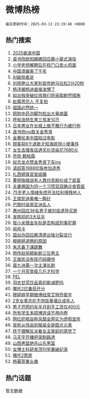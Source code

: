 # 微博热榜

`最后更新时间：2025-03-13 23:19:48 +0800`

## 热门搜索

1. [2025奋进中国](https://m.weibo.cn/search?containerid=100103type%3D1%26t%3D10%26q%3D%232025%E5%A5%8B%E8%BF%9B%E4%B8%AD%E5%9B%BD%23&stream_entry_id=51&isnewpage=1&extparam=seat%3D1%26cate%3D10103%26dgr%3D0%26filter_type%3Drealtimehot%26stream_entry_id%3D51%26c_type%3D51%26q%3D%25232025%25E5%25A5%258B%25E8%25BF%259B%25E4%25B8%25AD%25E5%259B%25BD%2523%26pos%3D0%26display_time%3D1741879187%26pre_seqid%3D17418791872950352106181)
1. [虞书欣欧阳娜娜回应鹿小葵式演技](https://m.weibo.cn/search?containerid=100103type%3D1%26t%3D10%26q%3D%23%E8%99%9E%E4%B9%A6%E6%AC%A3%E6%AC%A7%E9%98%B3%E5%A8%9C%E5%A8%9C%E5%9B%9E%E5%BA%94%E9%B9%BF%E5%B0%8F%E8%91%B5%E5%BC%8F%E6%BC%94%E6%8A%80%23&stream_entry_id=31&isnewpage=1&extparam=seat%3D1%26realpos%3D1%26band_rank%3D1%26filter_type%3Drealtimehot%26flag%3D1%26lcate%3D5001%26pos%3D0%26cate%3D5001%26q%3D%2523%25E8%2599%259E%25E4%25B9%25A6%25E6%25AC%25A3%25E6%25AC%25A7%25E9%2598%25B3%25E5%25A8%259C%25E5%25A8%259C%25E5%259B%259E%25E5%25BA%2594%25E9%25B9%25BF%25E5%25B0%258F%25E8%2591%25B5%25E5%25BC%258F%25E6%25BC%2594%25E6%258A%2580%2523%26stream_entry_id%3D31%26c_type%3D31%26dgr%3D0%26display_time%3D1741879187%26pre_seqid%3D17418791872950352106181)
1. [小学老师解聘后在校门口卖火鸡面](https://m.weibo.cn/search?containerid=100103type%3D1%26t%3D10%26q%3D%23%E5%B0%8F%E5%AD%A6%E8%80%81%E5%B8%88%E8%A7%A3%E8%81%98%E5%90%8E%E5%9C%A8%E6%A0%A1%E9%97%A8%E5%8F%A3%E5%8D%96%E7%81%AB%E9%B8%A1%E9%9D%A2%23&stream_entry_id=31&isnewpage=1&extparam=seat%3D1%26realpos%3D2%26band_rank%3D2%26filter_type%3Drealtimehot%26flag%3D1%26lcate%3D5001%26pos%3D1%26cate%3D5001%26q%3D%2523%25E5%25B0%258F%25E5%25AD%25A6%25E8%2580%2581%25E5%25B8%2588%25E8%25A7%25A3%25E8%2581%2598%25E5%2590%258E%25E5%259C%25A8%25E6%25A0%25A1%25E9%2597%25A8%25E5%258F%25A3%25E5%258D%2596%25E7%2581%25AB%25E9%25B8%25A1%25E9%259D%25A2%2523%26stream_entry_id%3D31%26c_type%3D31%26dgr%3D0%26display_time%3D1741879187%26pre_seqid%3D17418791872950352106181)
1. [中国漆器美了千年](https://m.weibo.cn/search?containerid=100103type%3D1%26t%3D10%26q%3D%23%E4%B8%AD%E5%9B%BD%E6%BC%86%E5%99%A8%E7%BE%8E%E4%BA%86%E5%8D%83%E5%B9%B4%23&stream_entry_id=31&isnewpage=1&extparam=seat%3D1%26realpos%3D3%26band_rank%3D3%26filter_type%3Drealtimehot%26flag%3D0%26lcate%3D5001%26pos%3D2%26cate%3D5001%26q%3D%2523%25E4%25B8%25AD%25E5%259B%25BD%25E6%25BC%2586%25E5%2599%25A8%25E7%25BE%258E%25E4%25BA%2586%25E5%258D%2583%25E5%25B9%25B4%2523%26stream_entry_id%3D31%26c_type%3D31%26dgr%3D0%26display_time%3D1741879187%26pre_seqid%3D17418791872950352106181)
1. [AI破局者说](https://m.weibo.cn/search?containerid=100103type%3D1%26t%3D10%26q%3D%23AI%E7%A0%B4%E5%B1%80%E8%80%85%E8%AF%B4%23&stream_entry_id=31&isnewpage=1&extparam=seat%3D1%26band_rank%3D4%26filter_type%3Drealtimehot%26is_ad_pos%3D1%26lcate%3D5001%26pos%3D3%26cate%3D5001%26q%3D%2523AI%25E7%25A0%25B4%25E5%25B1%2580%25E8%2580%2585%25E8%25AF%25B4%2523%26stream_entry_id%3D31%26c_type%3D31%26adid%3D278956%26dgr%3D0%26display_time%3D1741879187%26pre_seqid%3D17418791872950352106181)
1. [刘晓艳让大家别宣传她马拉松2分20秒](https://m.weibo.cn/search?containerid=100103type%3D1%26t%3D10%26q%3D%23%E5%88%98%E6%99%93%E8%89%B3%E8%AE%A9%E5%A4%A7%E5%AE%B6%E5%88%AB%E5%AE%A3%E4%BC%A0%E5%A5%B9%E9%A9%AC%E6%8B%89%E6%9D%BE2%E5%88%8620%E7%A7%92%23&stream_entry_id=31&isnewpage=1&extparam=seat%3D1%26realpos%3D4%26band_rank%3D4%26filter_type%3Drealtimehot%26flag%3D0%26lcate%3D5001%26pos%3D4%26cate%3D5001%26q%3D%2523%25E5%2588%2598%25E6%2599%2593%25E8%2589%25B3%25E8%25AE%25A9%25E5%25A4%25A7%25E5%25AE%25B6%25E5%2588%25AB%25E5%25AE%25A3%25E4%25BC%25A0%25E5%25A5%25B9%25E9%25A9%25AC%25E6%258B%2589%25E6%259D%25BE2%25E5%2588%258620%25E7%25A7%2592%2523%26stream_entry_id%3D31%26c_type%3D31%26dgr%3D0%26display_time%3D1741879187%26pre_seqid%3D17418791872950352106181)
1. [杨洋被杨迪直接泼懵了](https://m.weibo.cn/search?containerid=100103type%3D1%26t%3D10%26q%3D%23%E6%9D%A8%E6%B4%8B%E8%A2%AB%E6%9D%A8%E8%BF%AA%E7%9B%B4%E6%8E%A5%E6%B3%BC%E6%87%B5%E4%BA%86%23&stream_entry_id=31&isnewpage=1&extparam=seat%3D1%26realpos%3D5%26band_rank%3D5%26filter_type%3Drealtimehot%26flag%3D1%26lcate%3D5001%26pos%3D5%26cate%3D5001%26q%3D%2523%25E6%259D%25A8%25E6%25B4%258B%25E8%25A2%25AB%25E6%259D%25A8%25E8%25BF%25AA%25E7%259B%25B4%25E6%258E%25A5%25E6%25B3%25BC%25E6%2587%25B5%25E4%25BA%2586%2523%26stream_entry_id%3D31%26c_type%3D31%26dgr%3D0%26display_time%3D1741879187%26pre_seqid%3D17418791872950352106181)
1. [如台独突破红线我们将采取断然措施](https://m.weibo.cn/search?containerid=100103type%3D1%26t%3D10%26q%3D%23%E5%A6%82%E5%8F%B0%E7%8B%AC%E7%AA%81%E7%A0%B4%E7%BA%A2%E7%BA%BF%E6%88%91%E4%BB%AC%E5%B0%86%E9%87%87%E5%8F%96%E6%96%AD%E7%84%B6%E6%8E%AA%E6%96%BD%23&stream_entry_id=31&isnewpage=1&extparam=seat%3D1%26realpos%3D6%26band_rank%3D6%26filter_type%3Drealtimehot%26flag%3D1%26lcate%3D5001%26pos%3D6%26cate%3D5001%26q%3D%2523%25E5%25A6%2582%25E5%258F%25B0%25E7%258B%25AC%25E7%25AA%2581%25E7%25A0%25B4%25E7%25BA%25A2%25E7%25BA%25BF%25E6%2588%2591%25E4%25BB%25AC%25E5%25B0%2586%25E9%2587%2587%25E5%258F%2596%25E6%2596%25AD%25E7%2584%25B6%25E6%258E%25AA%25E6%2596%25BD%2523%26stream_entry_id%3D31%26c_type%3D31%26dgr%3D0%26display_time%3D1741879187%26pre_seqid%3D17418791872950352106181)
1. [赵露思恋人 不复拍](https://m.weibo.cn/search?containerid=100103type%3D1%26t%3D10%26q%3D%E8%B5%B5%E9%9C%B2%E6%80%9D%E6%81%8B%E4%BA%BA+%E4%B8%8D%E5%A4%8D%E6%8B%8D&stream_entry_id=31&isnewpage=1&extparam=seat%3D1%26realpos%3D7%26band_rank%3D7%26filter_type%3Drealtimehot%26flag%3D0%26lcate%3D5001%26pos%3D7%26cate%3D5001%26q%3D%25E8%25B5%25B5%25E9%259C%25B2%25E6%2580%259D%25E6%2581%258B%25E4%25BA%25BA%2520%25E4%25B8%258D%25E5%25A4%258D%25E6%258B%258D%26stream_entry_id%3D31%26c_type%3D31%26dgr%3D0%26display_time%3D1741879187%26pre_seqid%3D17418791872950352106181)
1. [祖国必然统一](https://m.weibo.cn/search?containerid=100103type%3D1%26t%3D10%26q%3D%23%E7%A5%96%E5%9B%BD%E5%BF%85%E7%84%B6%E7%BB%9F%E4%B8%80%23&stream_entry_id=31&isnewpage=1&extparam=seat%3D1%26realpos%3D8%26band_rank%3D8%26filter_type%3Drealtimehot%26flag%3D1%26lcate%3D5001%26pos%3D8%26cate%3D5001%26q%3D%2523%25E7%25A5%2596%25E5%259B%25BD%25E5%25BF%2585%25E7%2584%25B6%25E7%25BB%259F%25E4%25B8%2580%2523%26stream_entry_id%3D31%26c_type%3D31%26dgr%3D0%26display_time%3D1741879187%26pre_seqid%3D17418791872950352106181)
1. [网购中药泡脚包检出大量病菌](https://m.weibo.cn/search?containerid=100103type%3D1%26t%3D10%26q%3D%23%E7%BD%91%E8%B4%AD%E4%B8%AD%E8%8D%AF%E6%B3%A1%E8%84%9A%E5%8C%85%E6%A3%80%E5%87%BA%E5%A4%A7%E9%87%8F%E7%97%85%E8%8F%8C%23&stream_entry_id=31&isnewpage=1&extparam=seat%3D1%26realpos%3D9%26band_rank%3D9%26filter_type%3Drealtimehot%26flag%3D0%26lcate%3D5001%26pos%3D9%26cate%3D5001%26q%3D%2523%25E7%25BD%2591%25E8%25B4%25AD%25E4%25B8%25AD%25E8%258D%25AF%25E6%25B3%25A1%25E8%2584%259A%25E5%258C%2585%25E6%25A3%2580%25E5%2587%25BA%25E5%25A4%25A7%25E9%2587%258F%25E7%2597%2585%25E8%258F%258C%2523%26stream_entry_id%3D31%26c_type%3D31%26dgr%3D0%26display_time%3D1741879187%26pre_seqid%3D17418791872950352106181)
1. [呼和浩特生育三孩发10万](https://m.weibo.cn/search?containerid=100103type%3D1%26t%3D10%26q%3D%23%E5%91%BC%E5%92%8C%E6%B5%A9%E7%89%B9%E7%94%9F%E8%82%B2%E4%B8%89%E5%AD%A9%E5%8F%9110%E4%B8%87%23&stream_entry_id=31&isnewpage=1&extparam=seat%3D1%26realpos%3D10%26band_rank%3D10%26filter_type%3Drealtimehot%26flag%3D0%26lcate%3D5001%26pos%3D10%26cate%3D5001%26q%3D%2523%25E5%2591%25BC%25E5%2592%258C%25E6%25B5%25A9%25E7%2589%25B9%25E7%2594%259F%25E8%2582%25B2%25E4%25B8%2589%25E5%25AD%25A9%25E5%258F%259110%25E4%25B8%2587%2523%26stream_entry_id%3D31%26c_type%3D31%26dgr%3D0%26display_time%3D1741879187%26pre_seqid%3D17418791872950352106181)
1. [日本男女在长城上做不雅行为被行拘](https://m.weibo.cn/search?containerid=100103type%3D1%26t%3D10%26q%3D%23%E6%97%A5%E6%9C%AC%E7%94%B7%E5%A5%B3%E5%9C%A8%E9%95%BF%E5%9F%8E%E4%B8%8A%E5%81%9A%E4%B8%8D%E9%9B%85%E8%A1%8C%E4%B8%BA%E8%A2%AB%E8%A1%8C%E6%8B%98%23&stream_entry_id=31&isnewpage=1&extparam=seat%3D1%26realpos%3D11%26band_rank%3D11%26filter_type%3Drealtimehot%26flag%3D1%26lcate%3D5001%26pos%3D11%26cate%3D5001%26q%3D%2523%25E6%2597%25A5%25E6%259C%25AC%25E7%2594%25B7%25E5%25A5%25B3%25E5%259C%25A8%25E9%2595%25BF%25E5%259F%258E%25E4%25B8%258A%25E5%2581%259A%25E4%25B8%258D%25E9%259B%2585%25E8%25A1%258C%25E4%25B8%25BA%25E8%25A2%25AB%25E8%25A1%258C%25E6%258B%2598%2523%26stream_entry_id%3D31%26c_type%3D31%26dgr%3D0%26display_time%3D1741879187%26pre_seqid%3D17418791872950352106181)
1. [虞书欣ins取关金秀贤](https://m.weibo.cn/search?containerid=100103type%3D1%26t%3D10%26q%3D%E8%99%9E%E4%B9%A6%E6%AC%A3ins%E5%8F%96%E5%85%B3%E9%87%91%E7%A7%80%E8%B4%A4&stream_entry_id=31&isnewpage=1&extparam=seat%3D1%26realpos%3D12%26band_rank%3D12%26filter_type%3Drealtimehot%26flag%3D0%26lcate%3D5001%26pos%3D12%26cate%3D5001%26q%3D%25E8%2599%259E%25E4%25B9%25A6%25E6%25AC%25A3ins%25E5%258F%2596%25E5%2585%25B3%25E9%2587%2591%25E7%25A7%2580%25E8%25B4%25A4%26stream_entry_id%3D31%26c_type%3D31%26dgr%3D0%26display_time%3D1741879187%26pre_seqid%3D17418791872950352106181)
1. [金赛纶来中国拍过电影](https://m.weibo.cn/search?containerid=100103type%3D1%26t%3D10%26q%3D%23%E9%87%91%E8%B5%9B%E7%BA%B6%E6%9D%A5%E4%B8%AD%E5%9B%BD%E6%8B%8D%E8%BF%87%E7%94%B5%E5%BD%B1%23&stream_entry_id=31&isnewpage=1&extparam=seat%3D1%26realpos%3D13%26band_rank%3D13%26filter_type%3Drealtimehot%26flag%3D1%26lcate%3D5001%26pos%3D13%26cate%3D5001%26q%3D%2523%25E9%2587%2591%25E8%25B5%259B%25E7%25BA%25B6%25E6%259D%25A5%25E4%25B8%25AD%25E5%259B%25BD%25E6%258B%258D%25E8%25BF%2587%25E7%2594%25B5%25E5%25BD%25B1%2523%26stream_entry_id%3D31%26c_type%3D31%26dgr%3D0%26display_time%3D1741879187%26pre_seqid%3D17418791872950352106181)
1. [顾客获6千退款才知海底捞小便事件](https://m.weibo.cn/search?containerid=100103type%3D1%26t%3D10%26q%3D%23%E9%A1%BE%E5%AE%A2%E8%8E%B76%E5%8D%83%E9%80%80%E6%AC%BE%E6%89%8D%E7%9F%A5%E6%B5%B7%E5%BA%95%E6%8D%9E%E5%B0%8F%E4%BE%BF%E4%BA%8B%E4%BB%B6%23&stream_entry_id=31&isnewpage=1&extparam=seat%3D1%26realpos%3D14%26band_rank%3D14%26filter_type%3Drealtimehot%26flag%3D0%26lcate%3D5001%26pos%3D14%26cate%3D5001%26q%3D%2523%25E9%25A1%25BE%25E5%25AE%25A2%25E8%258E%25B76%25E5%258D%2583%25E9%2580%2580%25E6%25AC%25BE%25E6%2589%258D%25E7%259F%25A5%25E6%25B5%25B7%25E5%25BA%2595%25E6%258D%259E%25E5%25B0%258F%25E4%25BE%25BF%25E4%25BA%258B%25E4%25BB%25B6%2523%26stream_entry_id%3D31%26c_type%3D31%26dgr%3D0%26display_time%3D1741879187%26pre_seqid%3D17418791872950352106181)
1. [女生去理发店遇天价烫染花7680元](https://m.weibo.cn/search?containerid=100103type%3D1%26t%3D10%26q%3D%23%E5%A5%B3%E7%94%9F%E5%8E%BB%E7%90%86%E5%8F%91%E5%BA%97%E9%81%87%E5%A4%A9%E4%BB%B7%E7%83%AB%E6%9F%93%E8%8A%B17680%E5%85%83%23&stream_entry_id=31&isnewpage=1&extparam=seat%3D1%26realpos%3D15%26band_rank%3D15%26filter_type%3Drealtimehot%26flag%3D0%26lcate%3D5001%26pos%3D15%26cate%3D5001%26q%3D%2523%25E5%25A5%25B3%25E7%2594%259F%25E5%258E%25BB%25E7%2590%2586%25E5%258F%2591%25E5%25BA%2597%25E9%2581%2587%25E5%25A4%25A9%25E4%25BB%25B7%25E7%2583%25AB%25E6%259F%2593%25E8%258A%25B17680%25E5%2585%2583%2523%26stream_entry_id%3D31%26c_type%3D31%26dgr%3D0%26display_time%3D1741879187%26pre_seqid%3D17418791872950352106181)
1. [乔欣 赖柏霖](https://m.weibo.cn/search?containerid=100103type%3D1%26t%3D10%26q%3D%E4%B9%94%E6%AC%A3+%E8%B5%96%E6%9F%8F%E9%9C%96&stream_entry_id=31&isnewpage=1&extparam=seat%3D1%26realpos%3D16%26band_rank%3D16%26filter_type%3Drealtimehot%26flag%3D0%26lcate%3D5001%26pos%3D16%26cate%3D5001%26q%3D%25E4%25B9%2594%25E6%25AC%25A3%2520%25E8%25B5%2596%25E6%259F%258F%25E9%259C%2596%26stream_entry_id%3D31%26c_type%3D31%26dgr%3D0%26display_time%3D1741879187%26pre_seqid%3D17418791872950352106181)
1. [权志龙点赞金秀贤下车ins](https://m.weibo.cn/search?containerid=100103type%3D1%26t%3D10%26q%3D%23%E6%9D%83%E5%BF%97%E9%BE%99%E7%82%B9%E8%B5%9E%E9%87%91%E7%A7%80%E8%B4%A4%E4%B8%8B%E8%BD%A6ins%23&stream_entry_id=31&isnewpage=1&extparam=seat%3D1%26realpos%3D17%26band_rank%3D17%26filter_type%3Drealtimehot%26flag%3D2%26lcate%3D5001%26pos%3D17%26cate%3D5001%26q%3D%2523%25E6%259D%2583%25E5%25BF%2597%25E9%25BE%2599%25E7%2582%25B9%25E8%25B5%259E%25E9%2587%2591%25E7%25A7%2580%25E8%25B4%25A4%25E4%25B8%258B%25E8%25BD%25A6ins%2523%26stream_entry_id%3D31%26c_type%3D31%26dgr%3D0%26display_time%3D1741879187%26pre_seqid%3D17418791872950352106181)
1. [请回答1988珍珠参加选秀](https://m.weibo.cn/search?containerid=100103type%3D1%26t%3D10%26q%3D%23%E8%AF%B7%E5%9B%9E%E7%AD%941988%E7%8F%8D%E7%8F%A0%E5%8F%82%E5%8A%A0%E9%80%89%E7%A7%80%23&stream_entry_id=31&isnewpage=1&extparam=seat%3D1%26realpos%3D18%26band_rank%3D18%26filter_type%3Drealtimehot%26flag%3D1%26lcate%3D5001%26pos%3D18%26cate%3D5001%26q%3D%2523%25E8%25AF%25B7%25E5%259B%259E%25E7%25AD%25941988%25E7%258F%258D%25E7%258F%25A0%25E5%258F%2582%25E5%258A%25A0%25E9%2580%2589%25E7%25A7%2580%2523%26stream_entry_id%3D31%26c_type%3D31%26dgr%3D0%26display_time%3D1741879187%26pre_seqid%3D17418791872950352106181)
1. [扎西顿珠官宣结婚](https://m.weibo.cn/search?containerid=100103type%3D1%26t%3D10%26q%3D%23%E6%89%8E%E8%A5%BF%E9%A1%BF%E7%8F%A0%E5%AE%98%E5%AE%A3%E7%BB%93%E5%A9%9A%23&stream_entry_id=31&isnewpage=1&extparam=seat%3D1%26realpos%3D19%26band_rank%3D19%26filter_type%3Drealtimehot%26flag%3D0%26lcate%3D5001%26pos%3D19%26cate%3D5001%26q%3D%2523%25E6%2589%258E%25E8%25A5%25BF%25E9%25A1%25BF%25E7%258F%25A0%25E5%25AE%2598%25E5%25AE%25A3%25E7%25BB%2593%25E5%25A9%259A%2523%26stream_entry_id%3D31%26c_type%3D31%26dgr%3D0%26display_time%3D1741879187%26pre_seqid%3D17418791872950352106181)
1. [董明珠暗讽有人靠炒高股价成了首富](https://m.weibo.cn/search?containerid=100103type%3D1%26t%3D10%26q%3D%23%E8%91%A3%E6%98%8E%E7%8F%A0%E6%9A%97%E8%AE%BD%E6%9C%89%E4%BA%BA%E9%9D%A0%E7%82%92%E9%AB%98%E8%82%A1%E4%BB%B7%E6%88%90%E4%BA%86%E9%A6%96%E5%AF%8C%23&stream_entry_id=31&isnewpage=1&extparam=seat%3D1%26realpos%3D20%26band_rank%3D20%26filter_type%3Drealtimehot%26flag%3D0%26lcate%3D5001%26pos%3D20%26cate%3D5001%26q%3D%2523%25E8%2591%25A3%25E6%2598%258E%25E7%258F%25A0%25E6%259A%2597%25E8%25AE%25BD%25E6%259C%2589%25E4%25BA%25BA%25E9%259D%25A0%25E7%2582%2592%25E9%25AB%2598%25E8%2582%25A1%25E4%25BB%25B7%25E6%2588%2590%25E4%25BA%2586%25E9%25A6%2596%25E5%25AF%258C%2523%26stream_entry_id%3D31%26c_type%3D31%26dgr%3D0%26display_time%3D1741879187%26pre_seqid%3D17418791872950352106181)
1. [夫妻俩因为同一个习惯双双确诊食管癌](https://m.weibo.cn/search?containerid=100103type%3D1%26t%3D10%26q%3D%23%E5%A4%AB%E5%A6%BB%E4%BF%A9%E5%9B%A0%E4%B8%BA%E5%90%8C%E4%B8%80%E4%B8%AA%E4%B9%A0%E6%83%AF%E5%8F%8C%E5%8F%8C%E7%A1%AE%E8%AF%8A%E9%A3%9F%E7%AE%A1%E7%99%8C%23&stream_entry_id=31&isnewpage=1&extparam=seat%3D1%26realpos%3D21%26band_rank%3D21%26filter_type%3Drealtimehot%26flag%3D0%26lcate%3D5001%26pos%3D21%26cate%3D5001%26q%3D%2523%25E5%25A4%25AB%25E5%25A6%25BB%25E4%25BF%25A9%25E5%259B%25A0%25E4%25B8%25BA%25E5%2590%258C%25E4%25B8%2580%25E4%25B8%25AA%25E4%25B9%25A0%25E6%2583%25AF%25E5%258F%258C%25E5%258F%258C%25E7%25A1%25AE%25E8%25AF%258A%25E9%25A3%259F%25E7%25AE%25A1%25E7%2599%258C%2523%26stream_entry_id%3D31%26c_type%3D31%26dgr%3D0%26display_time%3D1741879187%26pre_seqid%3D17418791872950352106181)
1. [75岁老人情绪失控开法拉利撞残他人](https://m.weibo.cn/search?containerid=100103type%3D1%26t%3D10%26q%3D%2375%E5%B2%81%E8%80%81%E4%BA%BA%E6%83%85%E7%BB%AA%E5%A4%B1%E6%8E%A7%E5%BC%80%E6%B3%95%E6%8B%89%E5%88%A9%E6%92%9E%E6%AE%8B%E4%BB%96%E4%BA%BA%23&stream_entry_id=31&isnewpage=1&extparam=seat%3D1%26realpos%3D22%26band_rank%3D22%26filter_type%3Drealtimehot%26flag%3D0%26lcate%3D5001%26pos%3D22%26cate%3D5001%26q%3D%252375%25E5%25B2%2581%25E8%2580%2581%25E4%25BA%25BA%25E6%2583%2585%25E7%25BB%25AA%25E5%25A4%25B1%25E6%258E%25A7%25E5%25BC%2580%25E6%25B3%2595%25E6%258B%2589%25E5%2588%25A9%25E6%2592%259E%25E6%25AE%258B%25E4%25BB%2596%25E4%25BA%25BA%2523%26stream_entry_id%3D31%26c_type%3D31%26dgr%3D0%26display_time%3D1741879187%26pre_seqid%3D17418791872950352106181)
1. [王俊凯迪奥唯一胸针](https://m.weibo.cn/search?containerid=100103type%3D1%26t%3D10%26q%3D%23%E7%8E%8B%E4%BF%8A%E5%87%AF%E8%BF%AA%E5%A5%A5%E5%94%AF%E4%B8%80%E8%83%B8%E9%92%88%23&stream_entry_id=31&isnewpage=1&extparam=seat%3D1%26realpos%3D23%26band_rank%3D23%26filter_type%3Drealtimehot%26flag%3D0%26lcate%3D5001%26pos%3D23%26cate%3D5001%26q%3D%2523%25E7%258E%258B%25E4%25BF%258A%25E5%2587%25AF%25E8%25BF%25AA%25E5%25A5%25A5%25E5%2594%25AF%25E4%25B8%2580%25E8%2583%25B8%25E9%2592%2588%2523%26stream_entry_id%3D31%26c_type%3D31%26dgr%3D0%26display_time%3D1741879187%26pre_seqid%3D17418791872950352106181)
1. [巴黎时装周亚洲名人](https://m.weibo.cn/search?containerid=100103type%3D1%26t%3D10%26q%3D%23%E5%B7%B4%E9%BB%8E%E6%97%B6%E8%A3%85%E5%91%A8%E4%BA%9A%E6%B4%B2%E5%90%8D%E4%BA%BA%23&stream_entry_id=31&isnewpage=1&extparam=seat%3D1%26realpos%3D24%26band_rank%3D24%26filter_type%3Drealtimehot%26flag%3D0%26lcate%3D5001%26pos%3D24%26cate%3D5001%26q%3D%2523%25E5%25B7%25B4%25E9%25BB%258E%25E6%2597%25B6%25E8%25A3%2585%25E5%2591%25A8%25E4%25BA%259A%25E6%25B4%25B2%25E5%2590%258D%25E4%25BA%25BA%2523%26stream_entry_id%3D31%26c_type%3D31%26dgr%3D0%26display_time%3D1741879187%26pre_seqid%3D17418791872950352106181)
1. [惠州回应36名男子被刘佳诱导买房](https://m.weibo.cn/search?containerid=100103type%3D1%26t%3D10%26q%3D%23%E6%83%A0%E5%B7%9E%E5%9B%9E%E5%BA%9436%E5%90%8D%E7%94%B7%E5%AD%90%E8%A2%AB%E5%88%98%E4%BD%B3%E8%AF%B1%E5%AF%BC%E4%B9%B0%E6%88%BF%23&stream_entry_id=31&isnewpage=1&extparam=seat%3D1%26realpos%3D25%26band_rank%3D25%26filter_type%3Drealtimehot%26flag%3D1%26lcate%3D5001%26pos%3D25%26cate%3D5001%26q%3D%2523%25E6%2583%25A0%25E5%25B7%259E%25E5%259B%259E%25E5%25BA%259436%25E5%2590%258D%25E7%2594%25B7%25E5%25AD%2590%25E8%25A2%25AB%25E5%2588%2598%25E4%25BD%25B3%25E8%25AF%25B1%25E5%25AF%25BC%25E4%25B9%25B0%25E6%2588%25BF%2523%26stream_entry_id%3D31%26c_type%3D31%26dgr%3D0%26display_time%3D1741879187%26pre_seqid%3D17418791872950352106181)
1. [发胖前的3大征兆](https://m.weibo.cn/search?containerid=100103type%3D1%26t%3D10%26q%3D%E5%8F%91%E8%83%96%E5%89%8D%E7%9A%843%E5%A4%A7%E5%BE%81%E5%85%86&stream_entry_id=31&isnewpage=1&extparam=seat%3D1%26realpos%3D26%26band_rank%3D26%26filter_type%3Drealtimehot%26flag%3D1%26lcate%3D5001%26pos%3D26%26cate%3D5001%26q%3D%25E5%258F%2591%25E8%2583%2596%25E5%2589%258D%25E7%259A%25843%25E5%25A4%25A7%25E5%25BE%2581%25E5%2585%2586%26stream_entry_id%3D31%26c_type%3D31%26dgr%3D0%26display_time%3D1741879187%26pre_seqid%3D17418791872950352106181)
1. [抠小米镀金车标是否构成刑事犯罪](https://m.weibo.cn/search?containerid=100103type%3D1%26t%3D10%26q%3D%23%E6%8A%A0%E5%B0%8F%E7%B1%B3%E9%95%80%E9%87%91%E8%BD%A6%E6%A0%87%E6%98%AF%E5%90%A6%E6%9E%84%E6%88%90%E5%88%91%E4%BA%8B%E7%8A%AF%E7%BD%AA%23&stream_entry_id=31&isnewpage=1&extparam=seat%3D1%26realpos%3D27%26band_rank%3D27%26filter_type%3Drealtimehot%26flag%3D1%26lcate%3D5001%26pos%3D27%26cate%3D5001%26q%3D%2523%25E6%258A%25A0%25E5%25B0%258F%25E7%25B1%25B3%25E9%2595%2580%25E9%2587%2591%25E8%25BD%25A6%25E6%25A0%2587%25E6%2598%25AF%25E5%2590%25A6%25E6%259E%2584%25E6%2588%2590%25E5%2588%2591%25E4%25BA%258B%25E7%258A%25AF%25E7%25BD%25AA%2523%26stream_entry_id%3D31%26c_type%3D31%26dgr%3D0%26display_time%3D1741879187%26pre_seqid%3D17418791872950352106181)
1. [母鸡卡](https://m.weibo.cn/search?containerid=100103type%3D1%26t%3D10%26q%3D%E6%AF%8D%E9%B8%A1%E5%8D%A1&stream_entry_id=31&isnewpage=1&extparam=seat%3D1%26realpos%3D28%26band_rank%3D28%26filter_type%3Drealtimehot%26flag%3D1%26lcate%3D5001%26pos%3D28%26cate%3D5001%26q%3D%25E6%25AF%258D%25E9%25B8%25A1%25E5%258D%25A1%26stream_entry_id%3D31%26c_type%3D31%26dgr%3D0%26display_time%3D1741879187%26pre_seqid%3D17418791872950352106181)
1. [国台办回应赖清德台独分裂言行](https://m.weibo.cn/search?containerid=100103type%3D1%26t%3D10%26q%3D%23%E5%9B%BD%E5%8F%B0%E5%8A%9E%E5%9B%9E%E5%BA%94%E8%B5%96%E6%B8%85%E5%BE%B7%E5%8F%B0%E7%8B%AC%E5%88%86%E8%A3%82%E8%A8%80%E8%A1%8C%23&stream_entry_id=31&isnewpage=1&extparam=seat%3D1%26realpos%3D29%26band_rank%3D29%26filter_type%3Drealtimehot%26flag%3D1%26lcate%3D5001%26pos%3D29%26cate%3D5001%26q%3D%2523%25E5%259B%25BD%25E5%258F%25B0%25E5%258A%259E%25E5%259B%259E%25E5%25BA%2594%25E8%25B5%2596%25E6%25B8%2585%25E5%25BE%25B7%25E5%258F%25B0%25E7%258B%25AC%25E5%2588%2586%25E8%25A3%2582%25E8%25A8%2580%25E8%25A1%258C%2523%26stream_entry_id%3D31%26c_type%3D31%26dgr%3D0%26display_time%3D1741879187%26pre_seqid%3D17418791872950352106181)
1. [穆婷婷退圈的原因](https://m.weibo.cn/search?containerid=100103type%3D1%26t%3D10%26q%3D%23%E7%A9%86%E5%A9%B7%E5%A9%B7%E9%80%80%E5%9C%88%E7%9A%84%E5%8E%9F%E5%9B%A0%23&stream_entry_id=31&isnewpage=1&extparam=seat%3D1%26realpos%3D30%26band_rank%3D30%26filter_type%3Drealtimehot%26flag%3D1%26lcate%3D5001%26pos%3D30%26cate%3D5001%26q%3D%2523%25E7%25A9%2586%25E5%25A9%25B7%25E5%25A9%25B7%25E9%2580%2580%25E5%259C%2588%25E7%259A%2584%25E5%258E%259F%25E5%259B%25A0%2523%26stream_entry_id%3D31%26c_type%3D31%26dgr%3D0%26display_time%3D1741879187%26pre_seqid%3D17418791872950352106181)
1. [朱志鑫下课跳舞](https://m.weibo.cn/search?containerid=100103type%3D1%26t%3D10%26q%3D%23%E6%9C%B1%E5%BF%97%E9%91%AB%E4%B8%8B%E8%AF%BE%E8%B7%B3%E8%88%9E%23&stream_entry_id=31&isnewpage=1&extparam=seat%3D1%26realpos%3D31%26band_rank%3D31%26filter_type%3Drealtimehot%26flag%3D1%26lcate%3D5001%26pos%3D31%26cate%3D5001%26q%3D%2523%25E6%259C%25B1%25E5%25BF%2597%25E9%2591%25AB%25E4%25B8%258B%25E8%25AF%25BE%25E8%25B7%25B3%25E8%2588%259E%2523%26stream_entry_id%3D31%26c_type%3D31%26dgr%3D0%26display_time%3D1741879187%26pre_seqid%3D17418791872950352106181)
1. [网传赵丽颖新剧三位男主](https://m.weibo.cn/search?containerid=100103type%3D1%26t%3D10%26q%3D%23%E7%BD%91%E4%BC%A0%E8%B5%B5%E4%B8%BD%E9%A2%96%E6%96%B0%E5%89%A7%E4%B8%89%E4%BD%8D%E7%94%B7%E4%B8%BB%23&stream_entry_id=31&isnewpage=1&extparam=seat%3D1%26realpos%3D32%26band_rank%3D32%26filter_type%3Drealtimehot%26flag%3D1%26lcate%3D5001%26pos%3D32%26cate%3D5001%26q%3D%2523%25E7%25BD%2591%25E4%25BC%25A0%25E8%25B5%25B5%25E4%25B8%25BD%25E9%25A2%2596%25E6%2596%25B0%25E5%2589%25A7%25E4%25B8%2589%25E4%25BD%258D%25E7%2594%25B7%25E4%25B8%25BB%2523%26stream_entry_id%3D31%26c_type%3D31%26dgr%3D0%26display_time%3D1741879187%26pre_seqid%3D17418791872950352106181)
1. [王俊凯没有技巧纯硬帅](https://m.weibo.cn/search?containerid=100103type%3D1%26t%3D10%26q%3D%E7%8E%8B%E4%BF%8A%E5%87%AF%E6%B2%A1%E6%9C%89%E6%8A%80%E5%B7%A7%E7%BA%AF%E7%A1%AC%E5%B8%85&stream_entry_id=31&isnewpage=1&extparam=seat%3D1%26realpos%3D33%26band_rank%3D33%26filter_type%3Drealtimehot%26flag%3D1%26lcate%3D5001%26pos%3D33%26cate%3D5001%26q%3D%25E7%258E%258B%25E4%25BF%258A%25E5%2587%25AF%25E6%25B2%25A1%25E6%259C%2589%25E6%258A%2580%25E5%25B7%25A7%25E7%25BA%25AF%25E7%25A1%25AC%25E5%25B8%2585%26stream_entry_id%3D31%26c_type%3D31%26dgr%3D0%26display_time%3D1741879187%26pre_seqid%3D17418791872950352106181)
1. [唐九洲第一次主演长剧](https://m.weibo.cn/search?containerid=100103type%3D1%26t%3D10%26q%3D%23%E5%94%90%E4%B9%9D%E6%B4%B2%E7%AC%AC%E4%B8%80%E6%AC%A1%E4%B8%BB%E6%BC%94%E9%95%BF%E5%89%A7%23&stream_entry_id=31&isnewpage=1&extparam=seat%3D1%26realpos%3D34%26band_rank%3D34%26filter_type%3Drealtimehot%26flag%3D1%26lcate%3D5001%26pos%3D34%26cate%3D5001%26q%3D%2523%25E5%2594%2590%25E4%25B9%259D%25E6%25B4%25B2%25E7%25AC%25AC%25E4%25B8%2580%25E6%25AC%25A1%25E4%25B8%25BB%25E6%25BC%2594%25E9%2595%25BF%25E5%2589%25A7%2523%26stream_entry_id%3D31%26c_type%3D31%26dgr%3D0%26display_time%3D1741879187%26pre_seqid%3D17418791872950352106181)
1. [一个月究竟瘦几斤才科学](https://m.weibo.cn/search?containerid=100103type%3D1%26t%3D10%26q%3D%23%E4%B8%80%E4%B8%AA%E6%9C%88%E7%A9%B6%E7%AB%9F%E7%98%A6%E5%87%A0%E6%96%A4%E6%89%8D%E7%A7%91%E5%AD%A6%23&stream_entry_id=31&isnewpage=1&extparam=seat%3D1%26realpos%3D35%26band_rank%3D35%26filter_type%3Drealtimehot%26flag%3D1%26lcate%3D5001%26pos%3D35%26cate%3D5001%26q%3D%2523%25E4%25B8%2580%25E4%25B8%25AA%25E6%259C%2588%25E7%25A9%25B6%25E7%25AB%259F%25E7%2598%25A6%25E5%2587%25A0%25E6%2596%25A4%25E6%2589%258D%25E7%25A7%2591%25E5%25AD%25A6%2523%26stream_entry_id%3D31%26c_type%3D31%26dgr%3D0%26display_time%3D1741879187%26pre_seqid%3D17418791872950352106181)
1. [PEL](https://m.weibo.cn/search?containerid=100103type%3D1%26t%3D10%26q%3DPEL&stream_entry_id=31&isnewpage=1&extparam=seat%3D1%26realpos%3D36%26band_rank%3D36%26filter_type%3Drealtimehot%26flag%3D1%26lcate%3D5001%26pos%3D36%26cate%3D5001%26q%3DPEL%26stream_entry_id%3D31%26c_type%3D31%26dgr%3D0%26display_time%3D1741879187%26pre_seqid%3D17418791872950352106181)
1. [羽衣甘蓝饮品真的能减肥吗](https://m.weibo.cn/search?containerid=100103type%3D1%26t%3D10%26q%3D%23%E7%BE%BD%E8%A1%A3%E7%94%98%E8%93%9D%E9%A5%AE%E5%93%81%E7%9C%9F%E7%9A%84%E8%83%BD%E5%87%8F%E8%82%A5%E5%90%97%23&stream_entry_id=31&isnewpage=1&extparam=seat%3D1%26realpos%3D37%26band_rank%3D37%26filter_type%3Drealtimehot%26flag%3D0%26lcate%3D5001%26pos%3D37%26cate%3D5001%26q%3D%2523%25E7%25BE%25BD%25E8%25A1%25A3%25E7%2594%2598%25E8%2593%259D%25E9%25A5%25AE%25E5%2593%2581%25E7%259C%259F%25E7%259A%2584%25E8%2583%25BD%25E5%2587%258F%25E8%2582%25A5%25E5%2590%2597%2523%26stream_entry_id%3D31%26c_type%3D31%26dgr%3D0%26display_time%3D1741879187%26pre_seqid%3D17418791872950352106181)
1. [哪吒2烂番茄开分](https://m.weibo.cn/search?containerid=100103type%3D1%26t%3D10%26q%3D%23%E5%93%AA%E5%90%922%E7%83%82%E7%95%AA%E8%8C%84%E5%BC%80%E5%88%86%23&stream_entry_id=31&isnewpage=1&extparam=seat%3D1%26realpos%3D38%26band_rank%3D38%26filter_type%3Drealtimehot%26flag%3D0%26lcate%3D5001%26pos%3D38%26cate%3D5001%26q%3D%2523%25E5%2593%25AA%25E5%2590%25922%25E7%2583%2582%25E7%2595%25AA%25E8%258C%2584%25E5%25BC%2580%25E5%2588%2586%2523%26stream_entry_id%3D31%26c_type%3D31%26dgr%3D0%26display_time%3D1741879187%26pre_seqid%3D17418791872950352106181)
1. [穆婷婷早期微博经常艾特乔振宇](https://m.weibo.cn/search?containerid=100103type%3D1%26t%3D10%26q%3D%23%E7%A9%86%E5%A9%B7%E5%A9%B7%E6%97%A9%E6%9C%9F%E5%BE%AE%E5%8D%9A%E7%BB%8F%E5%B8%B8%E8%89%BE%E7%89%B9%E4%B9%94%E6%8C%AF%E5%AE%87%23&stream_entry_id=31&isnewpage=1&extparam=seat%3D1%26realpos%3D39%26band_rank%3D39%26filter_type%3Drealtimehot%26flag%3D0%26lcate%3D5001%26pos%3D39%26cate%3D5001%26q%3D%2523%25E7%25A9%2586%25E5%25A9%25B7%25E5%25A9%25B7%25E6%2597%25A9%25E6%259C%259F%25E5%25BE%25AE%25E5%258D%259A%25E7%25BB%258F%25E5%25B8%25B8%25E8%2589%25BE%25E7%2589%25B9%25E4%25B9%2594%25E6%258C%25AF%25E5%25AE%2587%2523%26stream_entry_id%3D31%26c_type%3D31%26dgr%3D0%26display_time%3D1741879187%26pre_seqid%3D17418791872950352106181)
1. [2岁女童总吃不饱饭量堪比成年人](https://m.weibo.cn/search?containerid=100103type%3D1%26t%3D10%26q%3D%232%E5%B2%81%E5%A5%B3%E7%AB%A5%E6%80%BB%E5%90%83%E4%B8%8D%E9%A5%B1%E9%A5%AD%E9%87%8F%E5%A0%AA%E6%AF%94%E6%88%90%E5%B9%B4%E4%BA%BA%23&stream_entry_id=31&isnewpage=1&extparam=seat%3D1%26realpos%3D40%26band_rank%3D40%26filter_type%3Drealtimehot%26flag%3D0%26lcate%3D5001%26pos%3D40%26cate%3D5001%26q%3D%25232%25E5%25B2%2581%25E5%25A5%25B3%25E7%25AB%25A5%25E6%2580%25BB%25E5%2590%2583%25E4%25B8%258D%25E9%25A5%25B1%25E9%25A5%25AD%25E9%2587%258F%25E5%25A0%25AA%25E6%25AF%2594%25E6%2588%2590%25E5%25B9%25B4%25E4%25BA%25BA%2523%26stream_entry_id%3D31%26c_type%3D31%26dgr%3D0%26display_time%3D1741879187%26pre_seqid%3D17418791872950352106181)
1. [男子开网约车半月到手工资仅400元](https://m.weibo.cn/search?containerid=100103type%3D1%26t%3D10%26q%3D%23%E7%94%B7%E5%AD%90%E5%BC%80%E7%BD%91%E7%BA%A6%E8%BD%A6%E5%8D%8A%E6%9C%88%E5%88%B0%E6%89%8B%E5%B7%A5%E8%B5%84%E4%BB%85400%E5%85%83%23&stream_entry_id=31&isnewpage=1&extparam=seat%3D1%26realpos%3D41%26band_rank%3D41%26filter_type%3Drealtimehot%26flag%3D1%26lcate%3D5001%26pos%3D41%26cate%3D5001%26q%3D%2523%25E7%2594%25B7%25E5%25AD%2590%25E5%25BC%2580%25E7%25BD%2591%25E7%25BA%25A6%25E8%25BD%25A6%25E5%258D%258A%25E6%259C%2588%25E5%2588%25B0%25E6%2589%258B%25E5%25B7%25A5%25E8%25B5%2584%25E4%25BB%2585400%25E5%2585%2583%2523%26stream_entry_id%3D31%26c_type%3D31%26dgr%3D0%26display_time%3D1741879187%26pre_seqid%3D17418791872950352106181)
1. [所有学生本硕博连读不用内卷](https://m.weibo.cn/search?containerid=100103type%3D1%26t%3D10%26q%3D%23%E6%89%80%E6%9C%89%E5%AD%A6%E7%94%9F%E6%9C%AC%E7%A1%95%E5%8D%9A%E8%BF%9E%E8%AF%BB%E4%B8%8D%E7%94%A8%E5%86%85%E5%8D%B7%23&stream_entry_id=31&isnewpage=1&extparam=seat%3D1%26realpos%3D42%26band_rank%3D42%26filter_type%3Drealtimehot%26flag%3D1%26lcate%3D5001%26pos%3D42%26cate%3D5001%26q%3D%2523%25E6%2589%2580%25E6%259C%2589%25E5%25AD%25A6%25E7%2594%259F%25E6%259C%25AC%25E7%25A1%2595%25E5%258D%259A%25E8%25BF%259E%25E8%25AF%25BB%25E4%25B8%258D%25E7%2594%25A8%25E5%2586%2585%25E5%258D%25B7%2523%26stream_entry_id%3D31%26c_type%3D31%26dgr%3D0%26display_time%3D1741879187%26pre_seqid%3D17418791872950352106181)
1. [网红奶瓶自称风靡全网实为虚假宣传](https://m.weibo.cn/search?containerid=100103type%3D1%26t%3D10%26q%3D%23%E7%BD%91%E7%BA%A2%E5%A5%B6%E7%93%B6%E8%87%AA%E7%A7%B0%E9%A3%8E%E9%9D%A1%E5%85%A8%E7%BD%91%E5%AE%9E%E4%B8%BA%E8%99%9A%E5%81%87%E5%AE%A3%E4%BC%A0%23&stream_entry_id=31&isnewpage=1&extparam=seat%3D1%26realpos%3D43%26band_rank%3D43%26filter_type%3Drealtimehot%26flag%3D0%26lcate%3D5001%26pos%3D43%26cate%3D5001%26q%3D%2523%25E7%25BD%2591%25E7%25BA%25A2%25E5%25A5%25B6%25E7%2593%25B6%25E8%2587%25AA%25E7%25A7%25B0%25E9%25A3%258E%25E9%259D%25A1%25E5%2585%25A8%25E7%25BD%2591%25E5%25AE%259E%25E4%25B8%25BA%25E8%2599%259A%25E5%2581%2587%25E5%25AE%25A3%25E4%25BC%25A0%2523%26stream_entry_id%3D31%26c_type%3D31%26dgr%3D0%26display_time%3D1741879187%26pre_seqid%3D17418791872950352106181)
1. [吴昕从饰品到服装全是圆点元素](https://m.weibo.cn/search?containerid=100103type%3D1%26t%3D10%26q%3D%E5%90%B4%E6%98%95%E4%BB%8E%E9%A5%B0%E5%93%81%E5%88%B0%E6%9C%8D%E8%A3%85%E5%85%A8%E6%98%AF%E5%9C%86%E7%82%B9%E5%85%83%E7%B4%A0&stream_entry_id=31&isnewpage=1&extparam=seat%3D1%26realpos%3D44%26band_rank%3D44%26filter_type%3Drealtimehot%26flag%3D1%26lcate%3D5001%26pos%3D44%26cate%3D5001%26q%3D%25E5%2590%25B4%25E6%2598%2595%25E4%25BB%258E%25E9%25A5%25B0%25E5%2593%2581%25E5%2588%25B0%25E6%259C%258D%25E8%25A3%2585%25E5%2585%25A8%25E6%2598%25AF%25E5%259C%2586%25E7%2582%25B9%25E5%2585%2583%25E7%25B4%25A0%26stream_entry_id%3D31%26c_type%3D31%26dgr%3D0%26display_time%3D1741879187%26pre_seqid%3D17418791872950352106181)
1. [终于理解反派看女主家庭的感觉了](https://m.weibo.cn/search?containerid=100103type%3D1%26t%3D10%26q%3D%E7%BB%88%E4%BA%8E%E7%90%86%E8%A7%A3%E5%8F%8D%E6%B4%BE%E7%9C%8B%E5%A5%B3%E4%B8%BB%E5%AE%B6%E5%BA%AD%E7%9A%84%E6%84%9F%E8%A7%89%E4%BA%86&stream_entry_id=31&isnewpage=1&extparam=seat%3D1%26realpos%3D45%26band_rank%3D45%26filter_type%3Drealtimehot%26flag%3D1%26lcate%3D5001%26pos%3D45%26cate%3D5001%26q%3D%25E7%25BB%2588%25E4%25BA%258E%25E7%2590%2586%25E8%25A7%25A3%25E5%258F%258D%25E6%25B4%25BE%25E7%259C%258B%25E5%25A5%25B3%25E4%25B8%25BB%25E5%25AE%25B6%25E5%25BA%25AD%25E7%259A%2584%25E6%2584%259F%25E8%25A7%2589%25E4%25BA%2586%26stream_entry_id%3D31%26c_type%3D31%26dgr%3D0%26display_time%3D1741879187%26pre_seqid%3D17418791872950352106181)
1. [马天宇开播吧录制路透](https://m.weibo.cn/search?containerid=100103type%3D1%26t%3D10%26q%3D%E9%A9%AC%E5%A4%A9%E5%AE%87%E5%BC%80%E6%92%AD%E5%90%A7%E5%BD%95%E5%88%B6%E8%B7%AF%E9%80%8F&stream_entry_id=31&isnewpage=1&extparam=seat%3D1%26realpos%3D46%26band_rank%3D46%26filter_type%3Drealtimehot%26flag%3D1%26lcate%3D5001%26pos%3D46%26cate%3D5001%26q%3D%25E9%25A9%25AC%25E5%25A4%25A9%25E5%25AE%2587%25E5%25BC%2580%25E6%2592%25AD%25E5%2590%25A7%25E5%25BD%2595%25E5%2588%25B6%25E8%25B7%25AF%25E9%2580%258F%26stream_entry_id%3D31%26c_type%3D31%26dgr%3D0%26display_time%3D1741879187%26pre_seqid%3D17418791872950352106181)
1. [山西男篮绝杀山东男篮](https://m.weibo.cn/search?containerid=100103type%3D1%26t%3D10%26q%3D%23%E5%B1%B1%E8%A5%BF%E7%94%B7%E7%AF%AE%E7%BB%9D%E6%9D%80%E5%B1%B1%E4%B8%9C%E7%94%B7%E7%AF%AE%23&stream_entry_id=31&isnewpage=1&extparam=seat%3D1%26realpos%3D47%26band_rank%3D47%26filter_type%3Drealtimehot%26flag%3D1%26lcate%3D5001%26pos%3D47%26cate%3D5001%26q%3D%2523%25E5%25B1%25B1%25E8%25A5%25BF%25E7%2594%25B7%25E7%25AF%25AE%25E7%25BB%259D%25E6%259D%2580%25E5%25B1%25B1%25E4%25B8%259C%25E7%2594%25B7%25E7%25AF%25AE%2523%26stream_entry_id%3D31%26c_type%3D31%26dgr%3D0%26display_time%3D1741879187%26pre_seqid%3D17418791872950352106181)
1. [女博士科研发顶刊举重破纪录](https://m.weibo.cn/search?containerid=100103type%3D1%26t%3D10%26q%3D%23%E5%A5%B3%E5%8D%9A%E5%A3%AB%E7%A7%91%E7%A0%94%E5%8F%91%E9%A1%B6%E5%88%8A%E4%B8%BE%E9%87%8D%E7%A0%B4%E7%BA%AA%E5%BD%95%23&stream_entry_id=31&isnewpage=1&extparam=seat%3D1%26realpos%3D48%26band_rank%3D48%26filter_type%3Drealtimehot%26flag%3D1%26lcate%3D5001%26pos%3D48%26cate%3D5001%26q%3D%2523%25E5%25A5%25B3%25E5%258D%259A%25E5%25A3%25AB%25E7%25A7%2591%25E7%25A0%2594%25E5%258F%2591%25E9%25A1%25B6%25E5%2588%258A%25E4%25B8%25BE%25E9%2587%258D%25E7%25A0%25B4%25E7%25BA%25AA%25E5%25BD%2595%2523%26stream_entry_id%3D31%26c_type%3D31%26dgr%3D0%26display_time%3D1741879187%26pre_seqid%3D17418791872950352106181)
1. [哪吒2票房](https://m.weibo.cn/search?containerid=100103type%3D1%26t%3D10%26q%3D%23%E5%93%AA%E5%90%922%E7%A5%A8%E6%88%BF%23&stream_entry_id=31&isnewpage=1&extparam=seat%3D1%26realpos%3D49%26band_rank%3D49%26filter_type%3Drealtimehot%26flag%3D1%26lcate%3D5001%26pos%3D49%26cate%3D5001%26q%3D%2523%25E5%2593%25AA%25E5%2590%25922%25E7%25A5%25A8%25E6%2588%25BF%2523%26stream_entry_id%3D31%26c_type%3D31%26dgr%3D0%26display_time%3D1741879187%26pre_seqid%3D17418791872950352106181)
1. [杨幂苹果头像](https://m.weibo.cn/search?containerid=100103type%3D1%26t%3D10%26q%3D%23%E6%9D%A8%E5%B9%82%E8%8B%B9%E6%9E%9C%E5%A4%B4%E5%83%8F%23&stream_entry_id=31&isnewpage=1&extparam=seat%3D1%26realpos%3D50%26band_rank%3D50%26filter_type%3Drealtimehot%26flag%3D0%26lcate%3D5001%26pos%3D50%26cate%3D5001%26q%3D%2523%25E6%259D%25A8%25E5%25B9%2582%25E8%258B%25B9%25E6%259E%259C%25E5%25A4%25B4%25E5%2583%258F%2523%26stream_entry_id%3D31%26c_type%3D31%26dgr%3D0%26display_time%3D1741879187%26pre_seqid%3D17418791872950352106181)

## 热门话题

暂无数据
